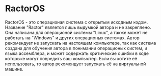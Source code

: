 # RactorOS
RactorOS - это операционая система с открытым исходным кодом. Название "Ractor"
является лишь выдумкой автора и не закреплено. Она написана для операционой системы
"Linux", а также может не работать на "Windows" и других операционых системах.
Автор рекомендует не запускать на настоящем компьютере, так как система создана
для обучения автора в понимании операционых систем, и языка ассемблера, и может
содержать критические ошибки в коде которыке могут повредить ваш компьютер. 
Если вы хотите её использовать, то автор рекомендует запускать её на виртуальной 
машине.
